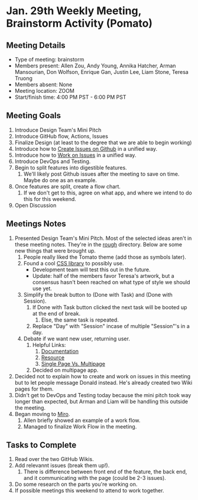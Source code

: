 # Jan. 29th Weekly Meeting, Brainstorm Activity (Pomato)

## Meeting Details

- Type of meeting: brainstorm
- Members present: Allen Zou, Andy Young, Annika Hatcher, Arman Mansourian, Don Wolfson, Enrique Gan, Justin Lee, Liam Stone, Teresa Truong
- Members absent: None
- Meeting location: ZOOM
- Start/finish time: 4:00 PM PST - 6:00 PM PST

## Meeting Goals

1) Introduce Design Team's Mini Pitch
2) Introduce GitHub flow, Actions, Issues
3) Finalize Design (at least to the degree that we are able to begin working)
4) Introduce how to [Create Issues on Github](https://github.com/DonaldWolfson/cse110-w21-group29/wiki/How-to-Post-an-Issue) in a unified way.
5) Introduce how to [Work on Issues](https://github.com/DonaldWolfson/cse110-w21-group29/wiki/How-to-Work-on-an-Issue) in a unified way.
6) Introduce DevOps and Testing.
7) Begin to split features into digestible features.
   1) We'll likely post Github issues after the meeting to save on time. Maybe do one as an example.
8) Once features are split, create a flow chart.
   1) If we don't get to this, agree on what app, and where we intend to do this for this weekend.
9) Open Discussion

## Meetings Notes

1. Presented Design Team's Mini Pitch. Most of the selected ideas aren't in these meeting notes. They're in the [rough](https://github.com/DonaldWolfson/cse110-w21-group29/tree/main/specs/interface/rough) directory. Below are some new things that were brought up.
   1. People really liked the Tomato theme (add those as symbols later).
   2. Found a cool [CSS library](https://www.getpapercss.com/) to possibly use.
      - Development team will test this out in the future.
      - Update: half of the members favor Teresa's artwork, but a consensus hasn't been reached on what type of style we should use yet.
   4. Simplify the break button to (Done with Task) and (Done with Session).
      1. If Done with Task button clicked the next task will be booted up at the end of break.
         1. Else, the same task is repeated.
      2. Replace "Day" with "Session" incase of multiple "Session"'s in a day.  
   5. Debate if we want new user, returning user.
      1. Helpful Links:
         1. [Documentation](https://developer.mozilla.org/en-US/docs/Web/API/Window/localStorage)
         2. [Resource](https://medium.com/datadriveninvestor/cookies-vs-local-storage-2f3732c7d977)
         3. [Single Page Vs. Multipage](https://medium.com/@NeotericEU/single-page-application-vs-multiple-page-application-2591588efe58)
      2. Decided on multipage app.
2. Decided not to explain how to create and work on issues in this meeting but to let people message Donald instead. He's already created two Wiki pages for them.
3. Didn't get to DevOps and Testing today because the mini pitch took way longer than expected, but Arman and Liam will be handling this outside the meeting.
4. Began moving to [Miro](https://miro.com/app/board/o9J_lWyGFBY=/).
    1. Allen briefly showed an example of a work flow.
    2. Managed to finalize Work Flow in the meeting.

## Tasks to Complete

1. Read over the two GitHub Wikis.
2. Add relevannt issues (break them up!).
   1. There is difference between front end of the feature, the back end, and it communicating with the page (could be 2-3 issues).
3. Do some research on the parts you're working on.
4. If possible meetings this weekend to attend to work together.
